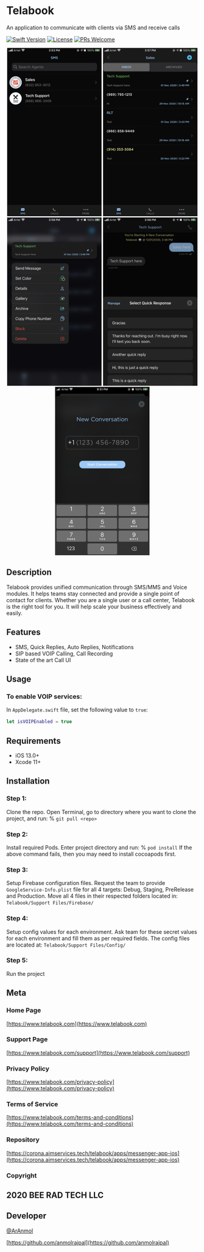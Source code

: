 # Telabook
An application to communicate with clients via SMS and receive calls


[![Swift Version][swift-image]][swift-url]
[![License][license-image]][license-url]
[![PRs Welcome](https://img.shields.io/badge/PRs-welcome-brightgreen.svg?style=flat-square)](http://makeapullrequest.com)


<p align="center">
<img src="Public/Screenshots/ScreenShot1.PNG", width=248, height=441>
<img src="Public/Screenshots/ScreenShot2.PNG", width=248, height=441>
<img src="Public/Screenshots/ScreenShot3.PNG", width=248, height=441>
<img src="Public/Screenshots/ScreenShot4.PNG", width=248, height=441>
<img src="Public/Screenshots/ScreenShot5.PNG", width=248, height=441>
</p>


## Description
Telabook provides unified communication through SMS/MMS and Voice modules. It helps teams stay connected and provide a single point of contact for clients. Whether you are a single user or a call center, Telabook is the right tool for you. It will help scale your business effectively and easily.

## Features

* SMS, Quick Replies, Auto Replies, Notifications 
* SIP based VOIP Calling, Call Recording
* State of the art Call UI


## Usage

### To enable VOIP services:
In `AppDelegate.swift` file, set the following value to `true`:
```swift
let isVOIPEnabled = true
```

## Requirements

- iOS 13.0+ 
- Xcode 11+

## Installation

### Step 1:

Clone the repo. Open Terminal, go to directory where you want to clone the project, and run:
% `git pull <repo>`

### Step 2:

Install required Pods. Enter project directory and run:
% `pod install`
If the above command fails, then you may need to install cocoapods first.

### Step 3:

Setup Firebase configuration files. Request the team to provide `GoogleService-Info.plist` file for all 4 targets: Debug, Staging, PreRelease and Production.
Move all 4 files in their respected folders located in:
`Telabook/Support Files/Firebase/`

### Step 4:

Setup config values for each environment. Ask team for these secret values for each environment and fill them as per required fields. The config files are located at:
`Telabook/Support Files/Config/`

### Step 5: 

Run the project



## Meta

### Home Page
[https://www.telabook.com](https://www.telabook.com)

### Support Page
[https://www.telabook.com/support](https://www.telabook.com/support)

### Privacy Policy
[https://www.telabook.com/privacy-policy](https://www.telabook.com/privacy-policy)

### Terms of Service
[https://www.telabook.com/terms-and-conditions](https://www.telabook.com/terms-and-conditions)

### Repository
[https://corona.aimservices.tech/telabook/apps/messenger-app-ios](https://corona.aimservices.tech/telabook/apps/messenger-app-ios)

### Copyright
## 2020 BEE RAD TECH LLC

## Developer

[@ArAnmol](https://twitter.com/ArAnmol)

[https://github.com/anmolrajpal](https://github.com/anmolrajpal)


[swift-image]:https://img.shields.io/badge/swift-5.0-orange.svg
[swift-url]: https://swift.org/
[license-image]: https://img.shields.io/badge/License-MIT-blue.svg
[license-url]: LICENSE.txt

